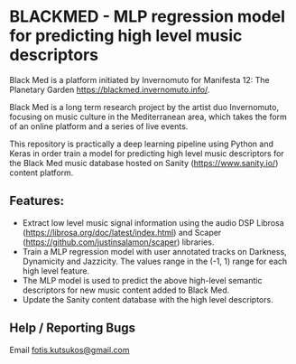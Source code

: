 # BLACKMED - MLP regression model for predicting high level music descriptors

Black Med is a platform initiated by Invernomuto for Manifesta 12: The Planetary Garden https://blackmed.invernomuto.info/.

Black Med is a long term research project by the artist duo Invernomuto, focusing on music culture in the Mediterranean area, which takes the form of an online platform and a series of live events.

This repository is practically a deep learning pipeline using Python and Keras in order train a model for predicting high level music descriptors for the Black Med music database hosted on Sanity (https://www.sanity.io/) content platform.

## Features:
 - Extract low level music signal information using the audio DSP Librosa (https://librosa.org/doc/latest/index.html) and Scaper (https://github.com/justinsalamon/scaper) libraries.
 - Train a MLP regression model with user annotated tracks on Darkness, Dynamicity and Jazzicity. The values range in the (-1, 1) range for each high level feature.
 - The MLP model is used to predict the above high-level semantic descriptors for new music content added to Black Med.
 - Update the Sanity content database with the high level descriptors.

## Help / Reporting Bugs
Email fotis.kutsukos@gmail.com
